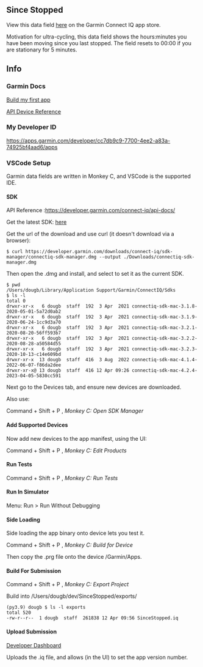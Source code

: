 ## Since Stopped

View this data field [here](https://apps.garmin.com/apps/f1cbfe29-f1a0-40c8-a16a-aff5236a6bfa) on the Garmin Connect IQ app store.

Motivation for ultra-cycling, this data field shows the hours:minutes you have been moving since you last stopped. The field resets to 00:00 if you are stationary for 5 minutes.

## Info


### Garmin Docs

[Build my first app](https://developer.garmin.com/connect-iq/connect-iq-basics/your-first-app/)

[API Device Reference](https://developer.garmin.com/connect-iq/reference-guides/devices-reference/#edge®840840solar)

### My Developer ID

https://apps.garmin.com/developer/cc7db9c9-7700-4ee2-a83a-74925bf4aad6/apps

### VSCode Setup

Garmin data fields are written in Monkey C, and VSCode is the supported IDE.

#### SDK

API Reference :https://developer.garmin.com/connect-iq/api-docs/

Get the latest SDK: [here](https://developer.garmin.com/connect-iq/sdk/)

Get the url of the download and use curl (it doesn't download via a browser):

```
$ curl https://developer.garmin.com/downloads/connect-iq/sdk-manager/connectiq-sdk-manager.dmg --output ./Downloads/connectiq-sdk-manager.dmg
```

Then open the .dmg and install, and select to set it as the current SDK.

```
$ pwd
/Users/dougb/Library/Application Support/Garmin/ConnectIQ/Sdks
$ ls -l
total 0
drwxr-xr-x   6 dougb  staff  192  3 Apr  2021 connectiq-sdk-mac-3.1.8-2020-05-01-5a72d0ab2
drwxr-xr-x   6 dougb  staff  192  3 Apr  2021 connectiq-sdk-mac-3.1.9-2020-06-24-1cc9d3a70
drwxr-xr-x   6 dougb  staff  192  3 Apr  2021 connectiq-sdk-mac-3.2.1-2020-08-20-56ff593b7
drwxr-xr-x   6 dougb  staff  192  3 Apr  2021 connectiq-sdk-mac-3.2.2-2020-08-28-a50584d55
drwxr-xr-x   6 dougb  staff  192  3 Apr  2021 connectiq-sdk-mac-3.2.3-2020-10-13-c14e609bd
drwxr-xr-x  13 dougb  staff  416  3 Aug  2022 connectiq-sdk-mac-4.1.4-2022-06-07-f86da2dee
drwxr-xr-x@ 13 dougb  staff  416 12 Apr 09:26 connectiq-sdk-mac-4.2.4-2023-04-05-5830cc591
```

Next go to the Devices tab, and ensure new devices are downloaded.

Also use:

Command + Shift + P , _Monkey C: Open SDK Manager_

#### Add Supported Devices

Now add new devices to the app manifest, using the UI:

Command + Shift + P , _Monkey C: Edit Products_

#### Run Tests

Command + Shift + P , _Monkey C: Run Tests_

#### Run In Simulator

Menu: Run > Run Without Debugging

#### Side Loading

Side loading the app binary onto device lets you test it.

Command + Shift + P , _Monkey C: Build for Device_

Then copy the .prg file onto the device /Garmin/Apps.

#### Build For Submission

Command + Shift + P , _Monkey C: Export Project_

Build into /Users/dougb/dev/SinceStopped/exports/

```
(py3.9) dougb $ ls -l exports 
total 520
-rw-r--r--  1 dougb  staff  261838 12 Apr 09:56 SinceStopped.iq
```

#### Upload Submission

[Developer Dashboard](https://apps.garmin.com/en-US/apps/f1cbfe29-f1a0-40c8-a16a-aff5236a6bfa)

Uploads the .iq file, and allows (in the UI) to set the app version number.
